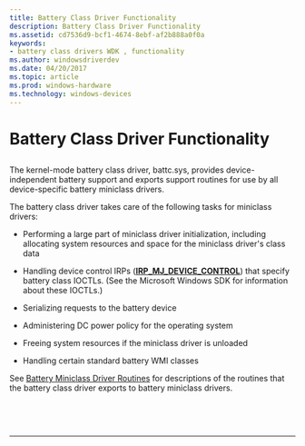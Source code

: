 ```yaml
---
title: Battery Class Driver Functionality
description: Battery Class Driver Functionality
ms.assetid: cd7536d9-bcf1-4674-8ebf-af2b888a0f0a
keywords:
- battery class drivers WDK , functionality
ms.author: windowsdriverdev
ms.date: 04/20/2017
ms.topic: article
ms.prod: windows-hardware
ms.technology: windows-devices
---
```


# Battery Class Driver Functionality


## <span id="ddk_battery_class_driver_functionality_dg"></span><span id="DDK_BATTERY_CLASS_DRIVER_FUNCTIONALITY_DG"></span>


The kernel-mode battery class driver, battc.sys, provides device-independent battery support and exports support routines for use by all device-specific battery miniclass drivers.

The battery class driver takes care of the following tasks for miniclass drivers:

-   Performing a large part of miniclass driver initialization, including allocating system resources and space for the miniclass driver's class data

-   Handling device control IRPs ([**IRP\_MJ\_DEVICE\_CONTROL**](https://msdn.microsoft.com/library/windows/hardware/ff550744)) that specify battery class IOCTLs. (See the Microsoft Windows SDK for information about these IOCTLs.)

-   Serializing requests to the battery device

-   Administering DC power policy for the operating system

-   Freeing system resources if the miniclass driver is unloaded

-   Handling certain standard battery WMI classes

See [Battery Miniclass Driver Routines](https://msdn.microsoft.com/library/windows/hardware/ff536286) for descriptions of the routines that the battery class driver exports to battery miniclass drivers.

 

 


--------------------



